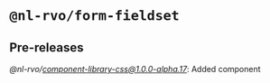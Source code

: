 # `@nl-rvo/form-fieldset`

## Pre-releases

*@nl-rvo/component-library-css@1.0.0-alpha.17*:
Added component